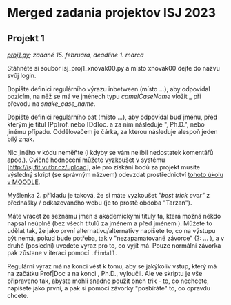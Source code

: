 # Merged zadania projektov ISJ 2023 #

## Projekt 1 ##

*[proj1.py](proj1.py); zadané 15. februára, deadline 1. marca*

Stáhněte si soubor isj_proj1_xnovak00.py a místo xnovak00 dejte do názvu svůj login.

Dopište definici regulárního výrazu inbetween (místo ...), aby odpovídal pozicím, na něž se má ve jménech typu *camelCaseName* vložit _ při převodu na *snake_case_name*.

Dopište definici regulárního pat (místo ...), aby odpovídal buď jménu, před kterým je titul \[Pp\]rof. nebo \[Dd\]oc. a za ním následuje ", Ph.D.", nebo jinému případu.
Oddělovačem je čárka, za kterou následuje alespoň jeden bílý znak.

Nic jiného v kódu neměňte (i kdyby se vám nelíbil nedostatek komentářů apod.).
Cvičné hodnocení můžete vyzkoušet v systému [http://isj.fit.vutbr.cz/upload], ale pro získání bodů za projekt musíte výsledný skript (se správným názvem) odevzdat prostřednictví [tohoto úkolu v MOODLE](https://moodle.vut.cz/mod/assign/view.php?id=304668).

Myšlenka 2. příkladu je taková, že si máte vyzkoušet *"best trick ever"* z přednášky / odkazovaného webu (je to prostě obdoba "Tarzan").

Máte vracet ze seznamu jmen s akademickými tituly ta, která možná někdo napsal neúplně (bez všech titulů za jménem a před jménem ).
Můžete to udělat tak, že jako první alternativu/alternativy napíšete to, co na výstupu být nemá, pokud bude potřeba, tak v "nezapamatované závorce" (?: ... ), a v druhé (poslední) uvedete výraz pro to, co vyjít má. Pouze normální závorka pak zůstane v iteraci pomocí `.findall`.

Regulární výraz má na konci vést k tomu, aby se jakýkoliv vstup, který má na začátku Prof|Doc a na konci , Ph.D., vyloučil. Ale ve skriptu je vše připraveno tak, abyste mohli snadno použít onen trik - to, co nechcete, napíšete jako první, a pak si pomocí závorky "posbíráte" to, co opravdu chcete.
